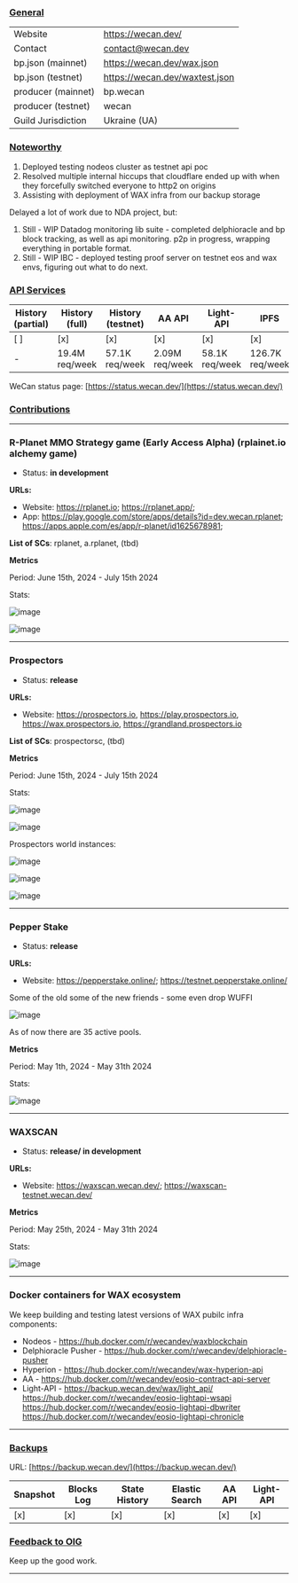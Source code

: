 ### <ins>General</ins>

|  |  |
| --- | --- |
| Website | https://wecan.dev/ |
| Contact | contact@wecan.dev |
| bp.json (mainnet) | https://wecan.dev/wax.json |
| bp.json (testnet) | https://wecan.dev/waxtest.json |
| producer (mainnet) | bp.wecan |
| producer (testnet) | wecan |
| Guild Jurisdiction | Ukraine (UA) |

### <ins>Noteworthy</ins>

1. Deployed testing nodeos cluster as testnet api poc
2. Resolved multiple internal hiccups that cloudflare ended up with when they forcefully switched everyone to http2 on origins
3. Assisting with deployment of WAX infra from our backup storage

Delayed a lot of work due to NDA project, but:

1. Still - WIP Datadog monitoring lib suite - completed delphioracle and bp block tracking, as well as api monitoring. p2p in progress, wrapping everything in portable format.
2. Still - WIP IBC - deployed testing proof server on testnet eos and wax envs, figuring out what to do next.

### <ins>API Services</ins>

| History (partial) | History (full) | History (testnet) | AA API | Light-API  | IPFS |
|--------|--------|--------|--------|--------|--------|
| [ ] | [x] | [x] | [x] | [x] | [x] |  [x] |
| - | 19.4M req/week | 57.1K req/week | 2.09M req/week | 58.1K req/week |  126.7K req/week |

WeCan status page: [https://status.wecan.dev/](https://status.wecan.dev/)

### <ins>Contributions</ins>

---

### R-Planet MMO Strategy game (Early Access Alpha) (rplainet.io alchemy game)
* Status: **in development**

**URLs:**
* Website: https://rplanet.io;
           https://rplanet.app/;
* App: https://play.google.com/store/apps/details?id=dev.wecan.rplanet; 
       https://apps.apple.com/es/app/r-planet/id1625678981;

**List of SCs**: rplanet, a.rplanet, (tbd)

**Metrics**

Period: June 15th, 2024 - July 15th 2024

Stats:

![image](https://gist.github.com/user-attachments/assets/385f5c1f-8ff7-4649-a59f-b48c51d5f3b7)

![image](https://gist.github.com/user-attachments/assets/48d723eb-d4dd-40de-8120-47ddfc3bdfeb)

---

### Prospectors
* Status: **release**

**URLs:**
* Website: https://prospectors.io, 
https://play.prospectors.io, 
https://wax.prospectors.io, 
https://grandland.prospectors.io

**List of SCs**: prospectorsc, (tbd)

**Metrics**

Period: June 15th, 2024 - July 15th 2024

Stats:

![image](https://gist.github.com/user-attachments/assets/1c2e60c7-ccae-42fa-b8b1-1dc394e5aebb)

![image](https://gist.github.com/user-attachments/assets/e236ec59-feb2-4b6e-978b-31a46403c2dc)

Prospectors world instances:

![image](https://gist.github.com/user-attachments/assets/b41dade0-d0c0-4de5-a25b-6b3f59161701)

![image](https://gist.github.com/user-attachments/assets/3060b298-c1f5-43f6-8916-78be260feec0)

![image](https://gist.github.com/user-attachments/assets/332ef8b0-7d72-4934-a36d-98c4ec3dbd2b)

---

### Pepper Stake
* Status: **release**

**URLs:**
* Website: https://pepperstake.online/;
https://testnet.pepperstake.online/


Some of the old some of the new friends - some even drop WUFFI

![image](https://github.com/wax-office-of-inspector-general/waxguilds/assets/89981724/7bb035c9-8f61-40c4-870e-3c5410106bff)

As of now there are 35 active pools.

**Metrics**

Period: May 1th, 2024 - May 31th 2024

Stats:

![image](https://github.com/wax-office-of-inspector-general/waxguilds/assets/89981724/243c35e2-10c1-4198-99ca-d93deaced8b6)

---

### WAXSCAN
* Status: **release/ in development**

**URLs:**
* Website: https://waxscan.wecan.dev/; 
https://waxscan-testnet.wecan.dev/

**Metrics**

Period: May 25th, 2024 - May 31th 2024

Stats:

![image](https://github.com/wax-office-of-inspector-general/waxguilds/assets/89981724/eec6f566-946e-4268-9e5e-2e792a3aed02)

---

### Docker containers for WAX ecosystem
We keep building and testing latest versions of WAX pubilc infra components:
* Nodeos - https://hub.docker.com/r/wecandev/waxblockchain
* Delphioracle Pusher - https://hub.docker.com/r/wecandev/delphioracle-pusher
* Hyperion - https://hub.docker.com/r/wecandev/wax-hyperion-api
* AA - https://hub.docker.com/r/wecandev/eosio-contract-api-server
* Light-API - https://backup.wecan.dev/wax/light_api/
https://hub.docker.com/r/wecandev/eosio-lightapi-wsapi
https://hub.docker.com/r/wecandev/eosio-lightapi-dbwriter
https://hub.docker.com/r/wecandev/eosio-lightapi-chronicle

---

### <ins>Backups </ins>
URL: [https://backup.wecan.dev/](https://backup.wecan.dev/)

| Snapshot | Blocks Log | State History | Elastic Search | AA API | Light-API |
|--------|--------|--------|--------|--------|-------|
| [x] | [x] | [x] | [x] | [x] | [x] |


### <ins>Feedback to OIG</ins>

Keep up the good work.

----

